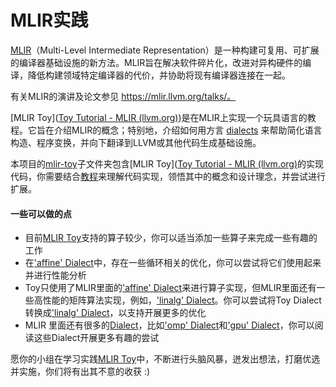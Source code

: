 # MLIR实践

[MLIR](https://mlir.llvm.org/)（Multi-Level Intermediate Representation）是一种构建可复用、可扩展的编译器基础设施的新方法。MLIR旨在解决软件碎片化，改进对异构硬件的编译，降低构建领域特定编译器的代价，并协助将现有编译器连接在一起。

有关MLIR的演讲及论文参见 https://mlir.llvm.org/talks/。

[MLIR Toy]([Toy Tutorial - MLIR (llvm.org)](https://mlir.llvm.org/docs/Tutorials/Toy/))是在MLIR上实现一个玩具语言的教程。它旨在介绍MLIR的概念；特别地，介绍如何用方言 [dialects](https://mlir.llvm.org/docs/LangRef/#dialects) 来帮助简化语言构造、程序变换，并向下翻译到LLVM或其他代码生成基础设施。

本项目的[mlir-toy](./mlir-toy)子文件夹包含[MLIR Toy]([Toy Tutorial - MLIR (llvm.org)](https://mlir.llvm.org/docs/Tutorials/Toy/)的实现代码，你需要结合[教程](https://mlir.llvm.org/docs/Tutorials/Toy/)来理解代码实现，领悟其中的概念和设计理念，并尝试进行扩展。

#### 一些可以做的点

- 目前[MLIR Toy](https://mlir.llvm.org/docs/Tutorials/Toy/)支持的算子较少，你可以适当添加一些算子来完成一些有趣的工作
- 在['affine' Dialect](https://mlir.llvm.org/docs/Dialects/Affine/)中，存在一些循环相关的优化，你可以尝试将它们使用起来并进行性能分析
- Toy只使用了MLIR里面的['affine' Dialect](https://mlir.llvm.org/docs/Dialects/Affine/)来进行算子实现，但MLIR里面还有一些高性能的矩阵算法实现，例如，['linalg' Dialect](https://mlir.llvm.org/docs/Dialects/Linalg/)。你可以尝试将Toy Dialect转换成['linalg' Dialect](https://mlir.llvm.org/docs/Dialects/Linalg/)，以支持开展更多的优化
- MLIR 里面还有很多的[Dialect](https://mlir.llvm.org/docs/Dialects/)，比如['omp' Dialect](https://mlir.llvm.org/docs/Dialects/OpenMPDialect/)和['gpu' Dialect](https://mlir.llvm.org/docs/Dialects/GPU/)，你可以阅读这些Dialect开展更多有趣的尝试

愿你的小组在学习实践[MLIR Toy](https://mlir.llvm.org/docs/Tutorials/Toy/)中，不断进行头脑风暴，迸发出想法，打磨优选并实施，你们将有出其不意的收获 :)